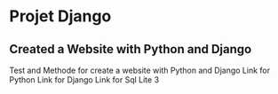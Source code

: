 # Projet Django

## Created a Website with Python and Django

Test and Methode for create a website with Python and Django
Link for Python
Link for Django
Link for Sql Lite 3
